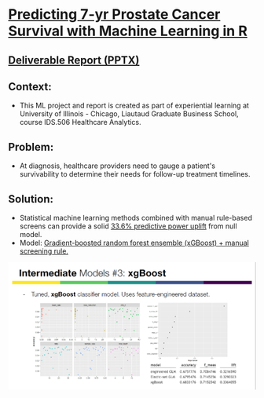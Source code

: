 # [Predicting 7-yr Prostate Cancer Survival with Machine Learning in R](https://github.com/robert-mdh-bui/ids506-healthcare-analytics/tree/main/prostate)

## [Deliverable Report (PPTX)](https://github.com/robert-mdh-bui/ids506-healthcare-analytics/blob/e1f0fa5c47ab6204c570ebff89b35386151d1d90/prostate/ids.506%20-%20Applied%20Machine%20Learning_%20Detecting%207-year%20Prostate%20Cancer%20Survival.pdf)

## Context: 
- This ML project and report is created as part of experiential learning at University of Illinois - Chicago, Liautaud Graduate Business School, course IDS.506 Healthcare Analytics.

## Problem:
- At diagnosis, healthcare providers need to gauge a patient's survivability to determine their needs for follow-up treatment timelines.

## Solution:
- Statistical machine learning methods combined with manual rule-based screens can provide a solid [33.6% predictive power uplift](https://github.com/robert-mdh-bui/ids506-healthcare-analytics/blob/e1f0fa5c47ab6204c570ebff89b35386151d1d90/prostate/ids.506%20-%20Applied%20Machine%20Learning_%20Detecting%207-year%20Prostate%20Cancer%20Survival.pdf) from null model.
- Model: [Gradient-boosted random forest ensemble (xGBoost) + manual screening rule.](https://github.com/robert-mdh-bui/ids506-healthcare-analytics/blob/main/prostate/modeling.Rmd)

[![Report Page](https://raw.githubusercontent.com/robert-mdh-bui/ids506-healthcare-analytics/main/_assets/prostate.png)](https://github.com/robert-mdh-bui/ids506-healthcare-analytics/blob/e1f0fa5c47ab6204c570ebff89b35386151d1d90/prostate/ids.506%20-%20Applied%20Machine%20Learning_%20Detecting%207-year%20Prostate%20Cancer%20Survival.pdf)
